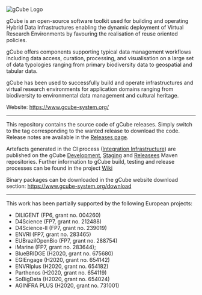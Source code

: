 ![gCube Logo](https://www.gcube-system.org/image/layout_set_logo?img_id=18991&t=1456258369524)

gCube is an open-source software toolkit used for building and operating Hybrid Data Infrastructures enabling the dynamic deployment of Virtual Research Environments by favouring the realisation of reuse oriented policies.

gCube offers components supporting typical data management workflows including data access, curation, processing, and visualisation on a large set of data typologies ranging from primary biodiversity data to geospatial and tabular data.

gCube has been used to successfully build and operate infrastructures and virtual research environments for application domains ranging from biodiversity to environmental data management and cultural heritage.

Website: https://www.gcube-system.org/

--------

This repository contains the source code of gCube releases. Simply switch to the tag corresponding to the wanted release to download the code. Release notes are available in the [Releases page](https://github.com/gcube-system/gcube-releases/releases).

Artefacts generated in the CI process ([Integration Infrastructure](https://wiki.gcube-system.org/gcube/Integration_Infrastructure)) are published on the gCube [Development](http://maven.research-infrastructures.eu/nexus/content/repositories/gcube-snapshots/), [Staging](http://maven.research-infrastructures.eu/nexus/content/repositories/gcube-staging/) and [Releasees](http://maven.research-infrastructures.eu/nexus/content/repositories/gcube-releases/) Maven repositories. Further information to gCube build, testing and release processes can be found in the project [Wiki](https://wiki.gcube-system.org/gcube/Software_Integration_and_Distribution:_Overview)

Binary packages can be downloaded in the gCube website download section: https://www.gcube-system.org/download

--------

This work has been partially supported by the following European projects:
* DILIGENT (FP6, grant no. 004260)                                                 
* D4Science (FP7, grant no. 212488)
* D4Science-II (FP7, grant no. 239019)
* ENVRI (FP7, grant no. 283465)
* EUBrazilOpenBio (FP7, grant no. 288754)
* iMarine (FP7, grant no. 283644);                                                             
* BlueBRIDGE (H2020, grant no. 675680)
* EGIEngage (H2020, grant no. 654142)
* ENVRIplus (H2020, grant no. 654182)
* Parthenos (H2020, grant no. 654119)
* SoBigData (H2020, grant no. 654024)
* AGINFRA PLUS (H2020, grant no. 731001)
